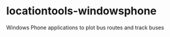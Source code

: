 locationtools-windowsphone
==========================

Windows Phone applications to plot bus routes and track buses